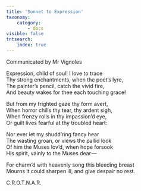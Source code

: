 ```yaml
---
title: 'Sonnet to Expression'
taxonomy:
    category:
        - docs
visible: false
tntsearch:
    index: true
---
```


<div class="author">Communicated by Mr Vignoles</div>

Expression, child of soul! I love to trace  
Thy strong enchantments, when the poet’s lyre,  
The painter’s pencil, catch the vivid fire,  
And beauty wakes for thee each touching grace!

But from my frighted gaze thy form avert,  
When horror chills thy tear, thy ardent sigh,  
When frenzy rolls in thy impassion’d eye,  
Or guilt lives fearful at thy troubled heart:

Nor ever let my shudd’ring fancy hear  
The wasting groan, or views the pallid look  
Of him the Muses lov’d, when hope forsook  
His spirit, vainly to the Muses dear — 

For charm’d with heavenly song this bleeding breast  
Mourns it could sharpen ill, and give despair no rest.

C.R.O.T.N.A.R.